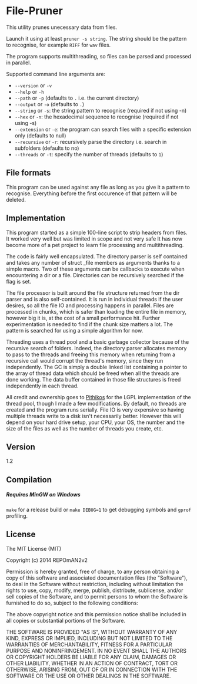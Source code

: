 File-Pruner
=========

This utility prunes unecessary data from files.

Launch it using at least `pruner -s string`. The string should be the pattern to recognise, for example `RIFF` for `wav` files.

The program supports multithreading, so files can be parsed and processed in parallel.

Supported command line arguments are: 

* `--version` or `-v`
* `--help` or `-h`
* `--path` or `-p` (defaults to `.` i.e. the current directory)
* `--output` or `-o` (defaults to `.`)
* `--string` or `-s`: the string pattern to recognise (required if not using -n)
* `--hex` or `-n`: the hexadecimal sequence to recognise (required if not using -s)
* `--extension` or `-e`: the program can search files with a specific extension only (defaults to null)
* `--recursive` or `-r`: recursively parse the directory i.e. search in subfolders (defaults to no)
* `--threads` or `-t`: specify the number of threads (defaults to `1`)

File formats
-----------

This program can be used against any file as long as you give it a pattern to recognise. Everything before the first occurence of that pattern will be deleted. 

Implementation
------------

This program started as a simple 100-line script to strip headers from files. It worked very well but was limited in scope and not very safe It has now become more of a pet project to learn file processing and multithreading.

The code is fairly well encapsulated. The directory parser is self contained and takes any number of struct _file members as arguments thanks to a simple macro. Two of these arguments can be callbacks to execute when encountering a dir or a file. Directories can be recursively searched if the flag is set. 

The file processor is built around the file structure returned from the dir parser and is also self-contained. It is run in individual threads if the user desires, so all the file IO and processing happens in parallel. Files are processed in chunks, which is safer than loading the entire file in memory, however big it is, at the cost of a small performance hit. Further experimentation is needed to find if the chunk size matters a lot. The pattern is searched for using a simple algorithm for now.

Threading uses a thread pool and a basic garbage collector because of the recursive search of folders. Indeed, the directory parser allocates memory to pass to the threads and freeing this memory when returning from a recursive call would corrupt the thread's memory, since they run independently. The GC is simply a double linked list containing a pointer to the array of thread data which should be freed when all the threads are done working. The data buffer contained in those file structures is freed independently in each thread. 

All credit and ownership goes to [Pithikos](https://github.com/Pithikos/C-Thread-Pool) for the LGPL implementation of the thread pool, though I made a few modifications. By default, no threads are created and the program runs serially. File IO is very expensive so having multiple threads write to a disk isn't necessarily better. However this will depend on your hard drive setup, your CPU, your OS, the number and the size of the files as well as the number of threads you create, etc. 

Version
----

1.2

Compilation
--------------

##### Requires MinGW on Windows
`make` for a release build or `make DEBUG=1` to get debugging symbols and `gprof` profiling.

License
----

The MIT License (MIT)

Copyright (c) 2014 REPOmAN2v2

Permission is hereby granted, free of charge, to any person obtaining a copy
of this software and associated documentation files (the "Software"), to deal
in the Software without restriction, including without limitation the rights
to use, copy, modify, merge, publish, distribute, sublicense, and/or sell
copies of the Software, and to permit persons to whom the Software is
furnished to do so, subject to the following conditions:

The above copyright notice and this permission notice shall be included in
all copies or substantial portions of the Software.

THE SOFTWARE IS PROVIDED "AS IS", WITHOUT WARRANTY OF ANY KIND, EXPRESS OR
IMPLIED, INCLUDING BUT NOT LIMITED TO THE WARRANTIES OF MERCHANTABILITY,
FITNESS FOR A PARTICULAR PURPOSE AND NONINFRINGEMENT. IN NO EVENT SHALL THE
AUTHORS OR COPYRIGHT HOLDERS BE LIABLE FOR ANY CLAIM, DAMAGES OR OTHER
LIABILITY, WHETHER IN AN ACTION OF CONTRACT, TORT OR OTHERWISE, ARISING FROM,
OUT OF OR IN CONNECTION WITH THE SOFTWARE OR THE USE OR OTHER DEALINGS IN
THE SOFTWARE.
